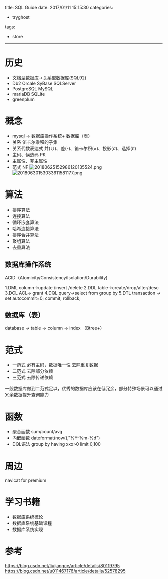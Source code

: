 title: SQL Guide
date: 2017/01/11 15:15:30
categories:
 - tryghost

tags:
 - store 



---

# 历史
* 文档型数据库->关系型数据库(SQL92)
* Db2 Orcale SyBase SQLServer
* PostgreSQL MySQL 
* mariaDB SQLite
* greenplum
 
# 概念
* mysql ->  数据库操作系统+ 数据库（表）
* 关系 笛卡尔乘积的子集
* 关系代数表达式  并(∪)、差(-)、笛卡尔积(×)、投影(σ)、选择(π)
* 主码、候选码 PK
* 主属性、非主属性
* 范式 NF
![20180625152986120135524.png](http://img.zuoyun.me/20180625152986120135524.png)
![20180630153033611581177.png](http://img.zuoyun.me/20180630153033611581177.png)

# 算法
* 排序算法
* 连接算法
 * 循环嵌套算法
 * 哈希连接算法
 * 排序合并算法
* 聚组算法
* 去重算法

## 数据库操作系统
ACID（Atomicity/Consistency/Isolation/Durability)

1.DML column->update /insert /delete
2.DDL table->create/drop/alter/desc
3.DCL ACL-> grant
4.DQL query->select from group by 
5.DTL transaction -> set autocommit=0; commit; rollback;

## 数据库（表）
database -> table -> column -> index （Btree+）

# 范式
* 一范式  必有主码，数据唯一性 去除重复数据
* 二范式  去除部分依赖
* 三范式  去除传递依赖

一般数据库做到二范式足以，优秀的数据库应该在低冗余，部分特殊场景可以通过冗余数据提升查询能力

# 函数
* 聚合函数 sum/count/avg
* 内嵌函数 dateformat(now(),"%Y-%m-%d")
* DQL语法 group by having xxx>0 limit 0,100

# 周边 
navicat for premium
# 学习书籍
* 数据库系统概论
* 数据库系统基础课程
* 数据库系统实现
#  参考
https://blog.csdn.net/liujiangce/article/details/80119795
https://blog.csdn.net/u011467176/article/details/52578295




